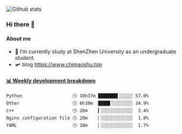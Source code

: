 ![Github stats](https://github-readme-stats.vercel.app/api?username=chimaoshu&show_icons=true&theme=cobalt)

### Hi there 👋

#### About me

- 🏫 I’m currently study at ShenZhen University as an undergraduate student.
- 🛩️ blog  https://www.chimaoshu.top

<!-- waka-box start -->
#### <a href="https://gist.github.com/e235103f6d3ace58395a9ff863c34467" target="_blank">📊 Weekly development breakdown</a>
```text
Python                   🕓 10h37m ███████▍░░░░░ 57.0%
Other                    🕓 6h30m  ████▌░░░░░░░░ 34.9%
C++                      🕓 26m    ▎░░░░░░░░░░░░  2.4%
Nginx configuration file 🕓 20m    ▏░░░░░░░░░░░░  1.8%
YAML                     🕓 18m    ▏░░░░░░░░░░░░  1.7%
```
<!-- Powered by https://github.com/YouEclipse/waka-box-go . -->
<!-- waka-box end -->
